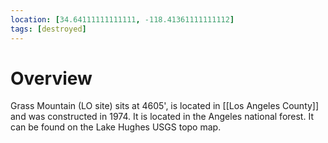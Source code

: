 ```yaml
---
location: [34.64111111111111, -118.41361111111112]
tags: [destroyed]
---
```


# Overview

Grass Mountain (LO site) sits at 4605', is located in [[Los Angeles County]] and was constructed in 1974. It is located in the Angeles national forest. It can be found on the Lake Hughes USGS topo map.

